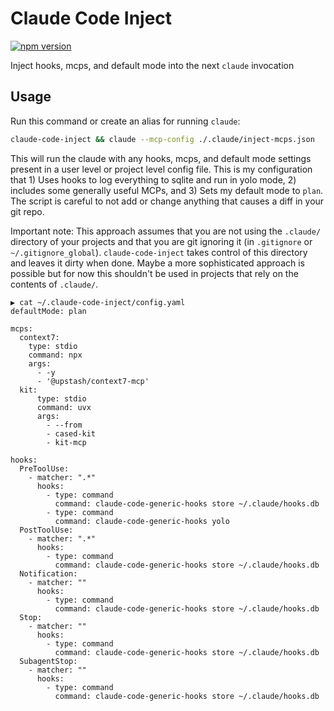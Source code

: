 # Claude Code Inject

[![npm version](https://badge.fury.io/js/claude-code-inject.svg)](https://www.npmjs.com/package/claude-code-inject)

Inject hooks, mcps, and default mode into the next `claude` invocation

## Usage

Run this command or create an alias for running `claude`:

```bash
claude-code-inject && claude --mcp-config ./.claude/inject-mcps.json
```

This will run the claude with any hooks, mcps, and default mode settings present in a user level or project level config file. This is my configuration that 1) Uses hooks to log everything to sqlite and run in yolo mode, 2) includes some generally useful MCPs, and 3) Sets my default mode to `plan`. The script is careful to not add or change anything that causes a diff in your git repo.

Important note: This approach assumes that you are not using the `.claude/` directory of your projects and that you are git ignoring it (in `.gitignore` or `~/.gitignore_global`). `claude-code-inject` takes control of this directory and leaves it dirty when done. Maybe a more sophisticated approach is possible but for now this shouldn't be used in projects that rely on the contents of `.claude/`.

```
▶ cat ~/.claude-code-inject/config.yaml
defaultMode: plan

mcps:
  context7:
    type: stdio
    command: npx
    args:
      - -y
      - '@upstash/context7-mcp'
  kit:
      type: stdio
      command: uvx
      args:
        - --from
        - cased-kit
        - kit-mcp

hooks:
  PreToolUse:
    - matcher: ".*"
      hooks:
        - type: command
          command: claude-code-generic-hooks store ~/.claude/hooks.db
        - type: command
          command: claude-code-generic-hooks yolo
  PostToolUse:
    - matcher: ".*"
      hooks:
        - type: command
          command: claude-code-generic-hooks store ~/.claude/hooks.db
  Notification:
    - matcher: ""
      hooks:
        - type: command
          command: claude-code-generic-hooks store ~/.claude/hooks.db
  Stop:
    - matcher: ""
      hooks:
        - type: command
          command: claude-code-generic-hooks store ~/.claude/hooks.db
  SubagentStop:
    - matcher: ""
      hooks:
        - type: command
          command: claude-code-generic-hooks store ~/.claude/hooks.db
```

